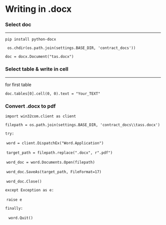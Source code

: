 # Writing in .docx

### Select doc

---

`pip install python-docx`

``` os.chdir(os.path.join(settings.BASE_DIR, 'contract_docs'))```

```doc = docx.Document("tas.docx") ```

### Select table & write in cell

---

for first table

```doc.tables[0].cell(0, 0).text = "Your_TEXT"  ```

### Convert .docx to pdf

`import win32com.client as client`

`filepath = os.path.join(settings.BASE_DIR, 'contract_docs\\tass.docx')`

`try:`

​      `word = client.DispatchEx("Word.Application")`

​      `target_path = filepath.replace(".docx", r".pdf")`

​      `word_doc = word.Documents.Open(filepath)`

​      `word_doc.SaveAs(target_path, FileFormat=17)`

​      `word_doc.Close()`

`except Exception as e:`

​        `raise e`

`finally:`

​       ` word.Quit()`













